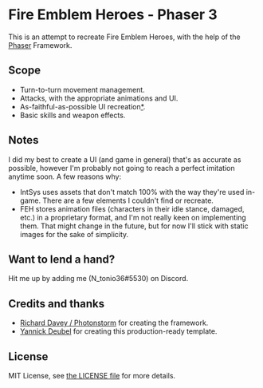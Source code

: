 <h1>Fire Emblem Heroes - Phaser 3</h1>

This is an attempt to recreate Fire Emblem Heroes, with the help of the <a href="https://github.com/photonstorm/phaser">Phaser</a> Framework.

<h2>Scope</h2>
<ul>
  <li>Turn-to-turn movement management.</li>
  <li>Attacks, with the appropriate animations and UI.</li>
  <li>As-faithful-as-possible UI recreation<a href="#notes">*</a>.</li>
  <li>Basic skills and weapon effects.</li>
</ul>

<h2 id="notes">Notes</h2>
I did my best to create a UI (and game in general) that's as accurate as possible, however I'm probably not going to reach a perfect imitation anytime soon. A few reasons why:
<ul>
<li>IntSys uses assets that don't match 100% with the way they're used in-game. There are a few elements I couldn't find or recreate.</li>
<li>FEH stores animation files (characters in their idle stance, damaged, etc.) in a proprietary format, and I'm not really keen on implementing them. That might change in the future, but for now I'll stick with static images for the sake of simplicity.</li>
</ul>

<h2>Want to lend a hand?</h2>

Hit me up by adding me (N_tonio36#5530) on Discord.

<h2>Credits and thanks</h2>
<ul>
<li><a href="https://github.com/photonstorm">Richard Davey / Photonstorm</a> for creating the framework.</li>
<li><a href="https://github.com/yandeu">Yannick Deubel</a> for creating this production-ready template.</li>
</ul>

<h2>License</h2>
MIT License, see <a href="https://github.com/mk360/feh/blob/master/LICENSE">the LICENSE file</a> for more details.
